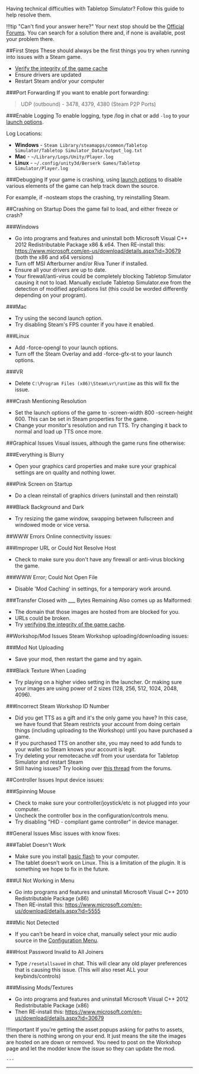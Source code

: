 Having technical difficulties with Tabletop Simulator? Follow this guide to help resolve them.

!!!tip "Can't find your answer here?"
    Your next stop should be the [Official Forums](http://www.berserk-games.com/forums/forumdisplay.php?12-Technical-Support). You can search for a solution there and, if none is available, post your problem there.

##First Steps
These should always be the first things you try when running into issues with a Steam game.

* [Verify the integrity of the game cache](https://support.steampowered.com/kb_article.php?ref=2037-QEUH-3335)
* Ensure drivers are updated
* Restart Steam and/or your computer

###Port Forwarding
If you want to enable port forwarding:
>UDP (outbound) - 3478, 4379, 4380 (Steam P2P Ports)

###Enable Logging
To enable logging, type /log in chat or add `-log` to your [launch options](launch-options).

Log Locations:

* **Windows** - `Steam Library/steamapps/common/Tabletop Simulator/Tabletop Simulator_Data/output_log.txt`
* **Mac** - `~/Library/Logs/Unity/Player.log`
* **Linux** - `~/.config/unity3d/Berserk Games/Tabletop Simulator/Player.log`

###Debugging
If your game is crashing, using [launch options](launch-options) to disable various elements of the game can help track down the source.

For example, if -nosteam stops the crashing, try reinstalling Steam.

##Crashing on Startup
Does the game fail to load, and either freeze or crash?

###Windows
* Go into programs and features and uninstall both Microsoft Visual C++ 2012 Redistributable Package x86 & x64.
Then RE-install this: https://www.microsoft.com/en-us/download/details.aspx?id=30679 (both the x86 and x64 versions)
* Turn off MSI Afterburner and/or Riva Tuner if installed.
* Ensure all your drivers are up to date.
* Your firewall/anti-virus could be completely blocking Tabletop Simulator causing it not to load. Manually exclude Tabletop Simulator.exe from the detection of modified applications list (this could be worded differently depending on your program).

###Mac
* Try using the second launch option.
* Try disabling Steam's FPS counter if you have it enabled.

###Linux
* Add -force-opengl to your launch options.
* Turn off the Steam Overlay and add -force-gfx-st to your launch options.

###VR
* Delete `C:\Program Files (x86)\Steam\vr\runtime` as this will fix the issue.

###Crash Mentioning Resolution
* Set the launch options of the game to -screen-width 800 -screen-height 600. This can be set in Steam properties for the game.
* Change your monitor's resolution and run TTS. Try changing it back to normal and load up TTS once more.







##Graphical Issues
Visual issues, although the game runs fine otherwise:

###Everything is Blurry
* Open your graphics card properties and make sure your graphical settings are on quality and nothing lower.

###Pink Screen on Startup
* Do a clean reinstall of graphics drivers (uninstall and then reinstall)

###Black Background and Dark
* Try resizing the game window, swapping between fullscreen and windowed mode or vice versa.





##WWW Errors
Online connectivity issues:

###Improper URL or Could Not Resolve Host
* Check to make sure you don't have any firewall or anti-virus blocking the game.

###WWW Error; Could Not Open File
* Disable 'Mod Caching' in settings, for a temporary work around.

###Transfer Closed with ___ Bytes Remaining
Also comes up as <url> Malformed:

* The domain that those images are hosted from are blocked for you.
* URLs could be broken.
* Try [verifying the integrity of the game cache](https://support.steampowered.com/kb_article.php?ref=2037-QEUH-3335).





##Workshop/Mod Issues
Steam Workshop uploading/downloading issues:

###Mod Not Uploading
* Save your mod, then restart the game and try again.

###Black Texture When Loading
* Try playing on a higher video setting in the launcher. Or making sure your images are using power of 2 sizes (128, 256, 512, 1024, 2048, 4096).

###Incorrect Steam Workshop ID Number
* Did you get TTS as a gift and it's the only game you have? In this case, we have found that Steam restricts your account from doing certain things (including uploading to the Workshop) until you have purchased a game.
* If you purchased TTS on another site, you may need to add funds to your wallet so Steam knows your account is legit.
* Try deleting your remotecache.vdf from your userdata for Tabletop Simulator and restart Steam
* Still having issues? Try looking over [this thread](http://www.berserk-games.com/forums/showthread.php?2512-Workshop-Upload-Broken&highlight=workshop) from the forums.




##Controller Issues
Input device issues:

###Spinning Mouse
* Check to make sure your controller/joystick/etc is not plugged into your computer.
* Uncheck the controller box in the configuration/controls menu.
* Try disabling "HID - compliant game controller" in device manager.








##General Issues
Misc issues with know fixes:

###Tablet Doesn't Work
* Make sure you install [basic flash](https://get.adobe.com/flashplayer/otherversions) to your computer.
* The tablet doesn't work on Linux. This is a limitation of the plugin. It is something we hope to fix in the future.

###UI Not Working in Menu
* Go into programs and features and uninstall Microsoft Visual C++ 2010 Redistributable Package (x86)
* Then RE-install this: https://www.microsoft.com/en-us/download/details.aspx?id=5555

###Mic Not Detected
* If you can't be heard in voice chat, manually select your mic audio source in the [Configuration Menu](configuration-menu#sound).

###Host Password Invalid to All Joiners
* Type `/resetallsaved` in chat. This will clear any old player preferences that is causing this issue. (This will also reset ALL your keybinds/controls)

###Missing Mods/Textures
* Go into programs and features and uninstall Microsoft Visual C++ 2012 Redistributable Package (x86)
* Then RE-install this: https://www.microsoft.com/en-us/download/details.aspx?id=30679

!!!important
    If you're getting the asset popups asking for paths to assets, then there is nothing wrong on your end. It just means the site the images are hosted on are down or removed. You need to post on the Workshop page and let the modder know the issue so they can update the mod.




    ---







---
